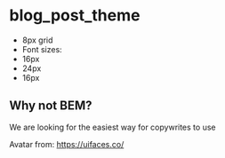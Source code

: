 # blog_post_theme

- 8px grid
- Font sizes:
 - 16px
 - 24px
 - 16px

## Why not BEM?
We are looking for the easiest way for copywrites to use


 Avatar from:
<s></s> https://uifaces.co/




